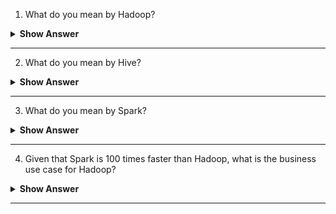 1. What do you mean by Hadoop?

<details>
    <summary><b> Show Answer </b></summary> 
<blockquote>

Hadoop was created by **Doug Cutting**, the creator of Apache Lucene, the widely used text search library. It is an **open source** as well as **distributing processing framework**, which is the key to step up into the Bigdata ecosystem. It is used to efficient store and process large datasets ranging in size from gigabytes to petabytes of data. Computer Store the large data in computer and process the data, Hadoop allows **clustering** multiple computers to analyze massive datasets in parallel more quickly.
  ![image](https://user-images.githubusercontent.com/99252558/185565924-d07c7f0a-20b9-440b-9b47-2bce55029d5a.png)
 
**Hadoop consists of four main modules:**
  
Hadoop Distributed File System (HDFS) – It allows to run on low-end hardware. HDFS provides better data throughput than traditional file systems, in addition to high fault tolerance and native support of large datasets.
  
Yet Another Resource Negotiator (YARN) – It is used to Manages and monitors cluster nodes and **resource usage**. 
  
MapReduce – MapReduce framework that helps programs do the **parallel computation** on data. The map task will take input as data and converts it into a dataset that can be computed in key value pairs. The output of the map task is consumed by reduce tasks to aggregate output and provide the desired result.
    
Hadoop Common – It Provides common Java **libraries** that can be used across all modules.

 </blockqoute> 
</details>

---


2. What do you mean by Hive?
<details>
    <summary><b> Show Answer </b></summary> 
<blockquote>

Hive is a tool which is used to work on **MapReduce** Tasks. If we think Writing a MapReduce job is **very long process and time taken**, well, with Hadoop Hive, we can used and Submit SQL queries as well as we can perform MapReduce Jobs. So, if we are comfortable with SQL Queries then Hive is a best tool for us to perform a Basic Queries which known as **HQL** (Hive Query Language. Working on HQL, we use Pig Latin as a Language.
    
Basically, Hive runs on our system, which helps to convert the SQL queries to set of jobs in Hadoop Cluster. 
    
Components of Hive:
    
1.	Driver
2.	Meta store
3.	Compiler
4.	Optimizer
5.	Executor
    
 </blockqoute> 
</details>

--- 

3. What do you mean by Spark?

<details>
    <summary><b> Show Answer </b></summary> 
<blockquote>

Basically, **Spark** is used as a general-purpose **distributing data processing system**, which is used to use in wide range.  Spark is used as Storage as well as processing. As we know, spark has its own cluster management for computation, so it uses Hadoop storage for storing data.
    
Component of Spark:
    
1.	Spark SQL 
2.	Spark Streaming 
3.	Machine Learning 
4.	Graphx

![image](https://user-images.githubusercontent.com/70228962/185568923-3ec8184d-a9f4-4e98-b2a4-9f42d488d912.png)

    
 </blockqoute> 
</details>

--- 

4. Given that Spark is 100 times faster than Hadoop, what is the business use case for Hadoop?

<details>
    <summary><b> Show Answer </b></summary> 
<blockquote>

 **Spark** runs a workload up to 100 times faster than **Hadoop**. 
    
Now, days in Internet has huge amount of data being generated daily, in a simple word its known as **Bigdata**. As we know data in both formats structured and Unstructured, is generated from business, organizations mainly social network. 
    
Distributed computing is used as a storing of huge data or large volume. To maintain it uses mainly Hadoop and Spark.
    
Spark is 100 times faster in memory and 10 times faster on disk. Spark is faster than Hadoop because it does the processing in **RAM**, which helps to reduce the read – write operation in system. But Spark never replace Hadoop, both are having their own way of handling data, only regarding fast processing speed we prefer spark more than Hadoop.

 </blockqoute> 
</details>

--- 



